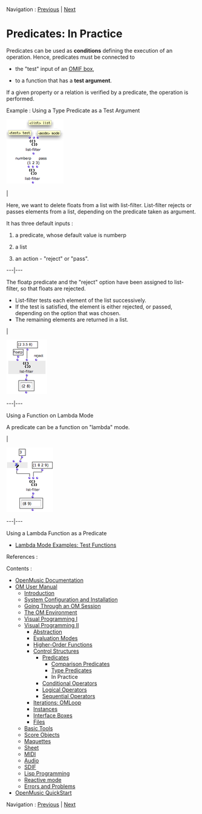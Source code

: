 Navigation : [Previous](PredTypes "page précédente\(Type
Predicates\)") | [Next](ConditionalOps "page
suivante\(Conditional Operators\)")


# Predicates: In Practice

Predicates can be used as **conditions** defining the execution of an
operation. Hence, predicates must be connected to

  * the "test" input of an [OMIF box](ConditionalOps),

  * to a function that has a **test argument**.

If a given property or a relation is verified by a predicate, the operation is
performed.

Example : Using a Type Predicate as a Test Argument

![](../res/defaultlistfilter.png)

|

Here, we want to delete floats from a list with list-filter. List-filter
rejects or passes elements from a list, depending on the predicate taken as
argument.

It has three default inputs :

  1. a predicate, whose default value is numberp

  2. a list

  3. an action - "reject" or "pass". 

  
  
---|---  
  
The floatp predicate and the "reject" option have been assigned to list-
filter, so that floats are rejected.

  * List-filter tests each element of the list successively. 
  * If the test is satisfied, the element is either rejected, or passed, depending on the option that was chosen. 
  * The remaining elements are returned in a list.

|

![](../res/usetestlistfilter.png)  
  
---|---  
  
Using a Function on Lambda Mode

A predicate can be a function on "lambda" mode.

|

![](../res/predlamba.png)  
  
---|---  
  
Using a Lambda Function as a Predicate

  * [Lambda Mode Examples: Test Functions](LambdaTest)

References :

Contents :

  * [OpenMusic Documentation](OM-Documentation)
  * [OM User Manual](OM-User-Manual)
    * [Introduction](00-Contents)
    * [System Configuration and Installation](Installation)
    * [Going Through an OM Session](Goingthrough)
    * [The OM Environment](Environment)
    * [Visual Programming I](BasicVisualProgramming)
    * [Visual Programming II](AdvancedVisualProgramming)
      * [Abstraction](Abstraction)
      * [Evaluation Modes](EvalModes)
      * [Higher-Order Functions](HighOrder)
      * [Control Structures](Control)
        * [Predicates](Predicates)
          * [Comparison Predicates](PredComparison)
          * [Type Predicates](PredTypes)
          * In Practice
        * [Conditional Operators](ConditionalOps)
        * [Logical Operators](Logical)
        * [Sequential Operators](Sequencial)
      * [Iterations: OMLoop](OMLoop)
      * [Instances](Instances)
      * [Interface Boxes](InterfaceBoxes)
      * [Files](Files)
    * [Basic Tools](BasicObjects)
    * [Score Objects](ScoreObjects)
    * [Maquettes](Maquettes)
    * [Sheet](Sheet)
    * [MIDI](MIDI)
    * [Audio](Audio)
    * [SDIF](SDIF)
    * [Lisp Programming](Lisp)
    * [Reactive mode](Reactive)
    * [Errors and Problems](errors)
  * [OpenMusic QuickStart](QuickStart-Chapters)

Navigation : [Previous](PredTypes "page précédente\(Type
Predicates\)") | [Next](ConditionalOps "page
suivante\(Conditional Operators\)")

